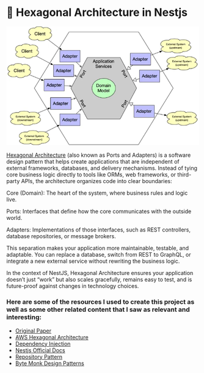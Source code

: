 # 📐 Hexagonal Architecture in Nestjs

![Hexagonal Architecture](hexagonal.webp)

[Hexagonal Architecture](https://alistair.cockburn.us/hexagonal-architecture) (also known as Ports and Adapters) is a software design pattern that helps create applications that are independent of external frameworks, databases, and delivery mechanisms. Instead of tying core business logic directly to tools like ORMs, web frameworks, or third-party APIs, the architecture organizes code into clear boundaries:

Core (Domain): The heart of the system, where business rules and logic live.

Ports: Interfaces that define how the core communicates with the outside world.

Adapters: Implementations of those interfaces, such as REST controllers, database repositories, or message brokers.

This separation makes your application more maintainable, testable, and adaptable. You can replace a database, switch from REST to GraphQL, or integrate a new external service without rewriting the business logic.

In the context of NestJS, Hexagonal Architecture ensures your application doesn’t just “work” but also scales gracefully, remains easy to test, and is future-proof against changes in technology choices.

### Here are some of the resources I used to create this project as well as some other related content that I saw as relevant and interesting:

- [Original Paper](https://alistair.cockburn.us/hexagonal-architecture)
- [AWS Hexagonal Architecture](https://docs.aws.amazon.com/prescriptive-guidance/latest/cloud-design-patterns/hexagonal-architecture.html)
- [Dependency Injection](https://www.youtube.com/watch?v=J1f5b4vcxCQ)
- [Nestjs Official Docs](https://docs.nestjs.com/)
- [Repository Pattern](https://blog.mnavarro.dev/the-repository-pattern-done-right)
- [Byte Monk Design Patterns](https://www.youtube.com/watch?v=USLwIwyWVIM)

